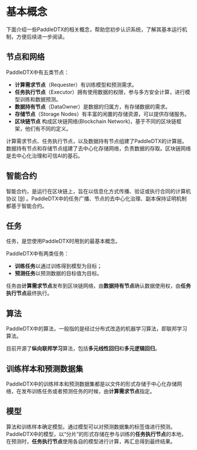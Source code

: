 # 基本概念
下面介绍一些PaddleDTX的相关概念，帮助您初步认识系统，了解其基本运行机制，方便后续进一步阅读。

## 节点和网络
PaddleDTX中有五类节点：
- **计算需求节点**（Requester）有训练模型和预测需求。
- **任务执行节点**（Executor）拥有使用数据的权限，参与多方安全计算，进行模型训练和数据预测。
- **数据持有节点**（DataOwner）是数据的归属方，有存储数据的需求。
- **存储节点**（Storage Nodes）有丰富的闲置的存储资源，可以提供存储服务。
- **区块链节点** 构成区块链网络(Blockchain Network)，基于不同的区块链框架，他们有不同的定义。

计算需求节点、任务执行节点，以及数据持有节点组建了PaddleDTX的计算层。数据持有节点和存储节点组建了去中心化存储网络，负责数据的存取。区块链网络是去中心化治理和可信AI的基石。

## 智能合约
智能合约，是运行在区块链上，旨在以信息化方式传播、验证或执行合同的计算机协议 [[9](../reference.md)] 。PaddleDTX中的任务广播、节点的去中心化治理、副本保持证明机制都基于智能合约。

## 任务
任务，是您使用PaddleDTX时用到的最基本概念。

PaddleDTX中有两类任务：
- **训练任务**以通过训练得到模型为目标；
- **预测任务**以预测数据的目标值为目标。

任务由**计算需求节点**发布到区块链网络，由**数据持有节点**确认数据使用权，由**任务执行节点**最终执行。

## 算法
PaddleDTX中的算法，一般指的是经过分布式改造的机器学习算法，即联邦学习算法。

目前开源了**纵向联邦学习**算法，包括**多元线性回归**和**多元逻辑回归**。

## 训练样本和预测数据集
PaddleDTX中的训练样本和预测数据集都是以文件的形式存储于中心化存储网络，在发布训练任务或者预测任务的时候，由**计算需求节点**指定。

## 模型
算法和训练样本确定模型。通过模型可以对预测数据集的标签值进行预测。PaddleDTX中的模型，以“分片”的形式存储在参与训练的**任务执行节点**的本地，在预测时，**任务执行节点**使用各自的模型进行计算，再汇总得到最终结果。
